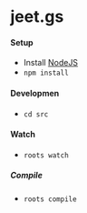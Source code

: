 # jeet.gs

#### Setup
- Install [NodeJS](http://nodejs.org)
- `npm install`

#### Developmen
- `cd src`

#### Watch
- `roots watch`

##### Compile
- `roots compile`
